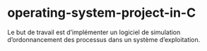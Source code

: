 # operating-system-project-in-C
Le but de travail est d’implémenter un logiciel de simulation d’ordonnancement  des processus dans un système d’exploitation.  
